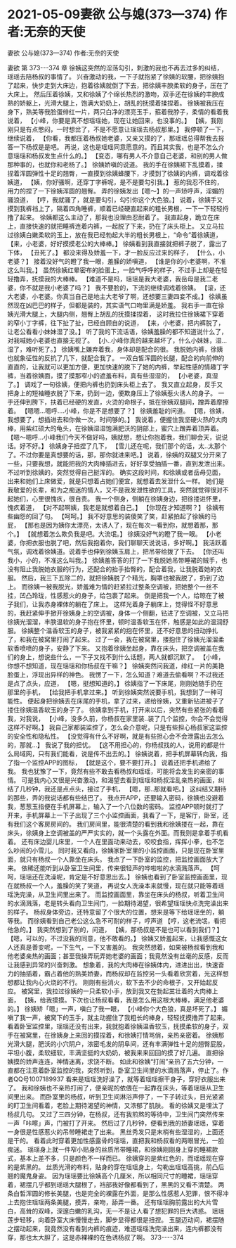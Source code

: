 # 2021-05-09妻欲 公与媳(373—374) 作者:无奈的天使



妻欲 公与媳(373—374) 作者:无奈的天使



妻欲 第 373---374 章
徐姨这突然的淫荡勾引，刺激的我也不再去过多的纠结，瑶瑶去陪杨叔的事情了。
兴奋激动的我，一下子就抱紧了徐姨的软腰，把徐姨抱了起来，快步走到大床边，抱着徐姨就倒了下去，把徐姨丰腴柔软的身子，压在了大床上。
然后压着徐姨，又和徐姨了个绵长热烈的激吻，双手还在徐姨的丰腴成熟的娇躯上，光滑大腿上，饱满大奶奶上，胡乱的抚摸着揉捏着。
徐姨被我压在身下，熟美等我脸蛋绯红一片，两只白净的漂亮玉手，箍着我脖子，柔情的看着我说着， 【小峰，你要是真不想瑶瑶她，现在让她回来，也没事的。】
【姨，我刚刚只是有点憋闷，一时想岔了，不是不愿意让瑶瑶去杨叔那里。】 我停顿了一下，继续说着， 【你看，我都压着杨叔她老婆，又亲又摸的了，那瑶瑶总得帮我去报答一下杨叔是是吧。 再说，这也是瑶瑶同意愿意的。而且其实我，也是不怎么介意瑶瑶和杨叔发生点什么的。】
【变态，哪有男人不介意自己老婆，和别的男人做那种事的，也就你和老杨了。】 徐姨娇嗔的说道。
我的手在徐姨裙下乱摸着，揉捏着浑圆弹性十足的翘臀，一直摸到徐姨蜂腰下，才摸到了徐姨的内裤，调戏着徐姨道， 【姨，你好骚啊，还穿丁字裤呢，是不是要勾引我。】 惹的我忍不住的，用力的捏了一下徐姨浑圆的翘臀。
弄的徐姨发出【嗯～】的一声矫呼声，淫媚的骚浪道， 【哼，我就骚了，就是要勾引，勾引你这个大色狼。】 说着，徐姨手又摸到我裤裆上了，隔着四角睡裤，顺着已经硬直起来的粗长男根，一下一下轻轻捋撸了起来。
徐姨都这么主动了，那我也没理由忍耐着了。 我直起身，跪立在床上，直接快速的就把睡裤连着内裤，一起脱了下来，扔在了床头柜上。 又立马拉过徐姨白嫩柔软的玉上，放在我已经勃起大半的粗长男根上，“命令”着徐姨道， 【来，小老婆，好好摸摸老公的大棒棒。】
徐姨看到我直接就把裤子脱了，露出了下体， 【丑死了。】 都没来得及娇羞一下，才一脸反应过来的样子， 【什么，小老婆？】 接着没好气的瞪了我一眼，羞臊的娇嗔道， 【谁是你的小老婆啊，不准这么叫我。】  虽然徐姨红晕密布的脸蛋上，一脸气呼呼的样子，不过手上却是在轻轻撸弄，抚摸我的大棒棒。
【难道不是吗，瑶瑶是我大老婆，我岳母是我二老婆，你不就是我小老婆了吗？】 我不要脸的，下流的继续调戏着徐姨。
【滚，还大老婆，小老婆。你真当自己是地主大老爷了啊，还想要三妻四妾不成。】 徐姨虽然现在凶巴巴的样子，但都是装的，其实语气口吻里满是娇羞。
我右手一直在徐姨光滑大腿上，大腿内侧，翘臀上胡乱的抚摸揉捏着， 这时我拉住徐姨裙下穿着的窄小丁字裤，往下扯了扯，已经自顾自的说道， 【来，小老婆，把内裤脱了，让老公看看小妹妹湿了没。】
听了我的下流话语，徐姨羞臊的都不知道说什么了，对我喊她小老婆也直接无视了。 【小..小峰你真的越来越坏了，什么小妹妹，湿...湿了，难听死了。】  徐姨嘴上嫌弃着我，身体却是配合的很。 我脱她内裤，徐姨也就象征性的反抗了几下，就配合我了。 一双白皙浑圆的长腿，配合的向前伸的直直的，让我就可以更加方便，更加快速的脱下了她的内裤，举起性感的情趣丁字裤，当着徐姨面，摸了摸那窄小的遮羞布料，真有些湿湿的， 【小老婆，真湿了。】 调戏了一句徐姨，便把内裤也扔到床头柜上去了。
我又直立起身，反手又把身上的短袖睡衣脱了下来，扔到一边，便欺身压上了徐姨惹火诱人的身子。 一手还伸到胯下，扶着已经硬的发直，火烫的命根子，抵在徐姨双腿间，蹭弄着摩擦着。
【嗯嗯...嗯呼....小峰，你是不是想要了？】 徐姨羞耻的问道。
【嗯，徐姨，我想要了，想插进去和你做一次，时间够的。】 我说着，便握住我坚硬火热的大肉棒，用紫红硕大的龟头，在徐姨湿湿饱满肥沃的阴部上，蜜穴上蹭弄着顶弄着。
【嗯～嗯呼...小峰我们今天不做好吗，姨就想，想让你抱着我，我们聊会天，说说话。好不好。】 徐姨身子扭捏了几下， 【雪儿还在呢，我们那个的话，太..太那个了。不过你要是真想要的话，那，那你就进来吧。】 说着，徐姨的双腿又分开来了一些，只要我想，就能把我的大肉棒插进去，好好享受抽插一番，直到发泄出来。
不过听到徐姨的，突然觉得自己挺浑的。 确实这段时间，和徐姨或者岳母见面，出来和她们上床做爱，就是只想着占她们便宜，就想着去发泄什么一样。
她们是我敬爱的长辈，和为之痴迷的情人，又不是我发泄性欲的工具，突然就觉得很对不起她们，心里很愧疚，很自责。
我一个侧身，侧躺在徐姨身边，把徐搂进怀里，愧疚着道， 【对不起啊姨，我老是就想着自己。】
【你现在才知道啊？】 徐姨有些幽怨的回了句。
【呵呵。】 我不好意思的装傻笑了笑，赶紧拍起了徐姨的马屁， 【那也是因为姨你太漂亮，太诱人了，现在每次一看到你，就想着那，那个。】
【就想着怎么欺负我是吧。大流氓。】 徐姨没好气的瞪了我一眼。
【小老婆，你把衣服也脱了吧，然后我抱着你，我们聊聊天说说话，多好啊。】 我活跃着气氛，调戏着徐姨道。说着手也伸到徐姨玉肩上，把吊带给拨了下去。  【你还叫我小，小的，不准这么叫我。】 徐姨羞答答的打了一下我脱她吊带睡裙的贼手，也没有阻止我脱她衣服的行为，还配合的抬手抬臀的，配合着我，让我脱着她的衣服。
然后，我三下五除二的，就把徐姨脱了个精光，胸罩也被我脱了，扔到了边上。
而徐姨一被我脱光，娇羞难为情的赶紧拉过整条空调被，把她整个一丝不挂，凹凸玲珑，性感惹火的身子，给包裹了起来。
倒是把我一个人，给晾在了被子我们，让我赤身裸体的躺在了床上。 这样光着身子躺床上，觉得怪不好意思的，我赶紧伸手掀开徐姨身上的空调被，身体一个侧翻，钻进了空调被，又立马把徐姨光溜溜，丰腴温软的身子抱在怀里，顿时温香软玉在怀，触感是如此的温润舒服。
徐姨整个温香软玉的身子，被我紧紧的抱在怀里，还不好意思的扭动挣扎了，和我在被窝里打闹了起来。
过了一会，我在被窝里，搂抱住了徐姨光溜溜柔软香喷喷的身子，安静了下来。 又抱着徐姨坐起身，靠在床头，把空调被盖在我们的身上，想说些什么，一下子又找不到什么话题，两人就都沉默了。
【小峰，你想不想知道，现在瑶瑶和你杨叔在干嘛？】 徐姨突然问我道，绯红一片的美艳脸蛋上，浮现出异样的神色。
我愣了一下，怎么知道？难道去偷看啊？不过我还是点了点头，应道， 【嗯，挺想知道的。】
徐姨指了一下床尾，刚刚她随手扔在那里的手机， 【给我把手机拿过来。】
听到徐姨突然说要手机，我想到了一种可能性。 便起身把徐姨丢在床尾的手机，拿了过来，递给徐姨，又重新钻进被子了搂住徐姨温香软玉的身子了。
徐姨拿到手机，打开来以后，突然有些紧张的看着我，对我说， 【小峰，没多久前，你杨叔在家里装..装了几个监控，你会不会觉得这样不好啊。】
我自己家都装监控了，怎么会介意呢，只是有些担心杨叔家这监控的安全性和隐私性。 【没觉得有什么不好啊，就是有些担心会不会泄露出去怎么的，那就...】 我说了我的担忧。
【这不用担心的，你杨叔找的人，说用的都是什么局域网，只有我们能看，说是传不出去的。】 徐姨说着，把手机屏幕转向我，指了指一个监控APP的图标， 【就是这个，要不要打开。】 说着还把手机递给了我。
我也犹豫了一下，竟然有些不敢去看杨叔和瑶瑶，可能将会发生的亲密的事情。 可是我内心又很是兴奋激动，和渴望去看到瑶瑶和杨叔淫乱亲热的画面，纠结了几秒钟，我还是点点头，接过了手机， 【嗯，那..那就看吧。】 这纠结又期待的那些，弄的我说话都有些结巴了。
我点开APP，还要输入密码，徐姨也没避着我，葱葱玉指便在手机屏幕上，输入了一个八位数的密码。
监控APP顿时就打了开来，手机屏幕上一下子出现了三个小监控画面，我看了一下，是客厅，卧室，还有我们这个客房房间的。  我们房间里，能很清楚的看到我和徐姨搂在一起，靠在床头，徐姨身上空调被盖的严严实实的，就一个头露在外面。而我则是拿着手机看着。 还有床边婴儿床里，一个人在里面动来动去，咬咬食指，挥挥小拳，也不怎么吵闹的小雪儿。  同时我又看向，徐姨家卧室里的小监控画面，只是现在卧室里面，就只有杨叔一个人靠坐在床头。
我点了一下卧室的监控，把监控画面放大了来。
依稀还能听到从卧室卫生间里，传来很轻声的哗啦啦的水滴溅落声。
【呵呵，瑶瑶还在洗澡呢，肯定是不好意思出去。】 徐姨也看到了卧室监控画面里，现在就杨叔一个人，羞臊的笑了笑道，
再说女人洗澡本来就慢，现在就只能等着瑶瑶洗完澡，从卫生间里出来了。
而监控画面里，靠坐在床头的杨叔，听着卫生间的水滴溅落，老是转头看向卫生间门，一脸期待渴望，很希望瑶瑶快点洗完澡出来的样子。 杨叔身体旁边，还特意留了个很大的位置，想来是等下给瑶瑶坐的，躺等我。
而徐姨看到自己老公这么急不可耐的样子，哼声道 【哼，这老流氓，看把他急的。】
我突然想到了别的，问道， 【姨，那杨叔是不是也可以看到我们？】
【嗯，可以的，不过没我的同意，他不敢看的。】 徐姨又娇羞起来，让我感慨这女人还真是善变呢，一下生气，一下又害羞的。  我突然想着，如果被杨叔看到我和他老婆亲热的画面；甚至我操弄玩弄她老婆的画面；我竟然没有丝毫的反感，反而让我感到异常的兴奋刺激。  想象着，我的大肉棒在徐姨体内，进进出出，快速奋力的抽插着，霸占着他的熟美娇妻，而杨叔却在监控另一头看着欣赏着，光这样想想都让我内心火烧的不行。 刚刚有些消火，软下去不少的命根子，又开始起反应。 被窝里，我拉过徐姨的一只柔软小手，放到我又在勃起茁壮着的大肉棒上面， 【姨，给我摸摸。下次也让杨叔看看，我是怎么用这根大棒棒，满足他老婆的。】
徐姨矫「嗯」一声，嗔白了我一眼， 【小峰你个大色狼，真是坏死了。】  媚嗔了我一声，被窝下的玉手，就主动握住了我粗长的棒身，轻轻抚摸撸弄了起来。
看着卧室监控里，瑶瑶还没有出来，我就抱着徐姨温香软玉，抚摸柔软的身子，双手在被窝里，在徐姨身上来回的摸捏着，和徐姨打情骂俏，亲热亲密着。 徐姨那光滑大腿，肥沃的小穴阴户，浓密毛发的阴阜间，还有丰满弹性十足的翘臀屁股，平坦小腹，柔软细软，丰满坚挺的大奶奶，被我来来回回的摸了好几遍。 直把徐姨摸的娇声连连，神情迷离，求饶不断。
如此和徐姨“打闹”亲热了五六分钟，一直都在注意着卧室监控的我，突然听到，卧室卫生间里的水滴溅落声，停止了。作者QQ号1007189937
看来是瑶瑶洗好澡了，就等着瑶瑶擦干身子，穿好衣服出来了。
我和徐姨也不亲热打闹了，便亲昵的依偎在一起靠在床头，等着瑶瑶从卫生间里出来。
而卧室里的杨叔，听到卫生间淋浴声停了，一下子转过头，目光紧紧的盯卫生间看着，老脸上期待渴望的神情，又浓郁了肌肤。 看的徐姨又是埋汰了杨叔几句。
又过了三四分钟，在杨叔，还有我煎熬的等待中，卫生间门突然传来一声「咔嚓」声，门被打了开来。 然后过了几秒钟，便看到我的娇妻瑶瑶，穿着一身很是性感惹火的吊带睡裙走了出来。 黑丝秀发只是末梢有些湿湿的，上面还是干的。  看着此时穿着更加性感露骨的瑶瑶，直把我和杨叔看的两眼冒光，一脸痴迷。
瑶瑶身上就一件窄小贴身的丝质吊带睡裙，和徐姨刚刚身上穿的睡裙款式，基本上差不多，只是颜色不一样而已。 徐姨穿的是紫红色的，而瑶瑶现在穿的是紫黑的。
丝质光滑的布料，贴身的穿在瑶瑶身上，勾勒出瑶瑶高挑，前凸后翘的魔鬼身姿。 因为瑶瑶要比徐姨高个几厘米，所以相同尺寸的睡裙，瑶瑶穿着，裙摆几乎都到瑶瑶大腿根了，裆部我好像都看到了，黑黑的又看不清楚。 两条白皙浑圆的修长美腿，也是完全的裸露在外面，是那么性感惹人犯罪，恨不得冲上去抱住瑶瑶两条美腿，摸弄，亲吻，舔弄一番。 还有瑶瑶胸前露出的大片雪白，高耸的双峰，深邃白嫩的乳沟，无一不是让人看了想犯罪的巨大诱惑。
瑶瑶莲步轻移，向着卧室大床慢慢走去，脚步显得都很是扭捏。 玉腿迈动间，裙摆随之摆动起来，我竟然没有看到内裤的痕迹，难道瑶瑶洗完澡出来，连内裤都没有穿，那也太大胆了，这是赤裸裸的在色诱杨叔了啊。 373----374



